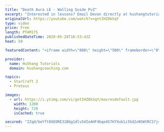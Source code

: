 ```yaml
---
title: "Death Aura LE - Walling Guide PvZ"
excerpt: "Interested in lessons? Email Devon directly at hushangtutorials@outlook.com ------------------------------------------------------------------------------------------------------- Want to support HuShang Tutorials directly? Patreon is a website where you can contribute a monthly donation that will help"
originalUrl: https://youtube.com/watch?v=gntIHZ8kSqY
type: video
price: Free
length: PT4M17S
publishedDateTime: 2020-05-28T16:53:42Z
heat: 50

featuredContent: "<iframe width=\"800\" height=\"500\" frameborder=\"0\" src=\"https://www.youtube.com/embed/gntIHZ8kSqY\" allow=\"accelerometer; autoplay; encrypted-media; gyroscope; picture-in-picture\" allowfullscreen></iframe>"

provider:
  name: HuShang Tutorials
  domain: hushangcoaching.com

topics:
  - StarCraft 2
  - Protoss

images:
  - url: https://i.ytimg.com/vi/gntIHZ8kSqY/maxresdefault.jpg
    width: 1280
    height: 720
    isCached: true

secured: "IZqd/beYft0XEORE31BGg1dlv5dIoAHF4bqe4S7H7Xub1z3Sd2xNSWtRCS7j4vxrjZh3K4JNKmMu8FGWc2p4B2fxabRVLD9VZNay0UGFLn7lafwyt0OoiCYjB7UexALbGiU5m1JYgeCsSXCV6LTINSdBcjaeKIt1ZH8fEfjjNH6dLTBgNbYQ4yC1cM3Hnf06yr8yWGpRbzUHrkX1mPVL6ctGJ16RbNRkCrr1YkJR8ekrzDONEgfi4Xw5e7QQh+blDoHKW2UifIgcp9uRqonNoKSprHzljGYFlyeaVVsHiSNyz6QPEZDMklKXqGWWyfPoNhX84zO4TuKMfHIWKHw/RPkq76YsJHGktB1yRe9KvH6/HEZspUtZc2L9FPXamJQNmMqqq0rZJYZC4O+m2buFmir+d9ip2Fq4SToZFlZIu40=;4e2soiLJE/f1hyePC1Jyrw=="
---
```


